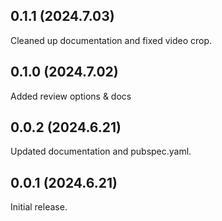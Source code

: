 ## 0.1.1 (2024.7.03)
Cleaned up documentation and fixed video crop.

## 0.1.0 (2024.7.02)
Added review options & docs

## 0.0.2 (2024.6.21)
Updated documentation and pubspec.yaml.

## 0.0.1 (2024.6.21)
Initial release.
